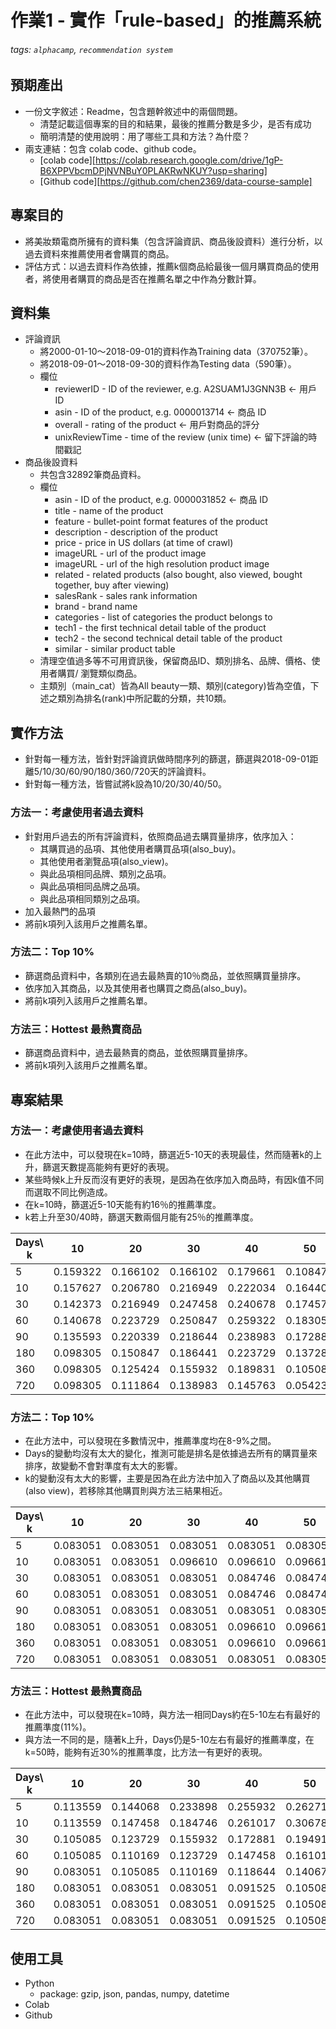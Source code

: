 # 作業1 - 實作「rule-based」的推薦系統

###### tags: `alphacamp`, `recommendation system`

## 預期產出

- 一份文字敘述：Readme，包含題幹敘述中的兩個問題。
	- 清楚記載這個專案的目的和結果，最後的推薦分數是多少，是否有成功
 	- 簡明清楚的使用說明：用了哪些工具和方法？為什麼？
- 兩支連結：包含 colab code、github code。
 	- [colab code][https://colab.research.google.com/drive/1gP-B6XPPVbcmDPjNVNBuY0PLAKRwNKUY?usp=sharing]
 	- [Github code][https://github.com/chen2369/data-course-sample]

## 專案目的

- 將美妝類電商所擁有的資料集（包含評論資訊、商品後設資料）進行分析，以過去資料來推薦使用者會購買的商品。
- 評估方式：以過去資料作為依據，推薦k個商品給最後一個月購買商品的使用者，將使用者購買的商品是否在推薦名單之中作為分數計算。

## 資料集

- 評論資訊
	- 將2000-01-10～2018-09-01的資料作為Training data（370752筆）。
	- 將2018-09-01～2018-09-30的資料作為Testing data（590筆）。
	- 欄位
		- reviewerID - ID of the reviewer, e.g. A2SUAM1J3GNN3B ← 用戶 ID
		- asin - ID of the product, e.g. 0000013714 ← 商品 ID
		- overall - rating of the product ← 用戶對商品的評分
		- unixReviewTime - time of the review (unix time) ← 留下評論的時間戳記
- 商品後設資料
	- 共包含32892筆商品資料。
	- 欄位
		- asin - ID of the product, e.g. 0000031852 ← 商品 ID
		- title - name of the product
		- feature - bullet-point format features of the product
		- description - description of the product
		- price - price in US dollars (at time of crawl)
		- imageURL - url of the product image
		- imageURL - url of the high resolution product image
		- related - related products (also bought, also viewed, bought together, buy after viewing)
		- salesRank - sales rank information
		- brand - brand name
		- categories - list of categories the product belongs to
		- tech1 - the first technical detail table of the product
		- tech2 - the second technical detail table of the product
		- similar - similar product table
	- 清理空值過多等不可用資訊後，保留商品ID、類別排名、品牌、價格、使用者購買/ 瀏覽類似商品。
	- 主類別（main_cat）皆為All beauty一類、類別(category)皆為空值，下述之類別為排名(rank)中所記載的分類，共10類。
	
## 實作方法

- 針對每一種方法，皆針對評論資訊做時間序列的篩選，篩選與2018-09-01距離5/10/30/60/90/180/360/720天的評論資料。
- 針對每一種方法，皆嘗試將k設為10/20/30/40/50。

### 方法一：考慮使用者過去資料

- 針對用戶過去的所有評論資料，依照商品過去購買量排序，依序加入：
	- 其購買過的品項、其他使用者購買品項(also_buy)。
	- 其他使用者瀏覽品項(also_view)。
	- 與此品項相同品牌、類別之品項。
	- 與此品項相同品牌之品項。
	- 與此品項相同類別之品項。
- 加入最熱門的品項
- 將前k項列入該用戶之推薦名單。

### 方法二：Top 10%

- 篩選商品資料中，各類別在過去最熱賣的10％商品，並依照購買量排序。
- 依序加入其商品，以及其使用者也購買之商品(also_buy)。
- 將前k項列入該用戶之推薦名單。

### 方法三：Hottest 最熱賣商品

- 篩選商品資料中，過去最熱賣的商品，並依照購買量排序。
- 將前k項列入該用戶之推薦名單。

## 專案結果

### 方法一：考慮使用者過去資料

- 在此方法中，可以發現在k=10時，篩選近5-10天的表現最佳，然而隨著k的上升，篩選天數提高能夠有更好的表現。
- 某些時候k上升反而沒有更好的表現，是因為在依序加入商品時，有因k值不同而選取不同比例造成。
- 在k=10時，篩選近5-10天能有約16％的推薦準度。
- k若上升至30/40時，篩選天數兩個月能有25％的推薦準度。

| Days\ k | 10 | 20 | 30 | 40 | 50 |
| --- | -------- | -------- | -------- | -------- | -------- |
| 5   |	0.159322 | 0.166102 | 0.166102 | 0.179661 | 0.108475 |
| 10  |	0.157627 | 0.206780 | 0.216949 | 0.222034 | 0.164407 |
| 30  |	0.142373 | 0.216949 | 0.247458 | 0.240678 | 0.174576 |
| 60  |	0.140678 | 0.223729 | 0.250847 | 0.259322 | 0.183051 |
| 90  |	0.135593 | 0.220339 | 0.218644 | 0.238983 | 0.172881 |
| 180 |	0.098305 | 0.150847 | 0.186441 | 0.223729 | 0.137288 |
| 360 |	0.098305 | 0.125424 | 0.155932 | 0.189831 | 0.105085 |
| 720 |	0.098305 | 0.111864 | 0.138983 | 0.145763 | 0.054237 |

### 方法二：Top 10%

- 在此方法中，可以發現在多數情況中，推薦準度均在8-9%之間。
- Days的變動均沒有太大的變化，推測可能是排名是依據過去所有的購買量來排序，故變動不會對準度有太大的影響。
- k的變動沒有太大的影響，主要是因為在此方法中加入了商品以及其他購買(also view)，若移除其他購買則與方法三結果相近。

| Days\ k | 10 | 20 | 30 | 40 | 50 |
| --- | -------- | -------- | -------- | -------- | -------- |
| 5   | 0.083051 | 0.083051 | 0.083051 | 0.083051 | 0.083051 |
| 10  | 0.083051 | 0.083051 | 0.096610 | 0.096610 | 0.096610 |
| 30  | 0.083051 | 0.083051 | 0.083051 | 0.084746 | 0.084746 |
| 60  | 0.083051 | 0.083051 | 0.083051 | 0.084746 | 0.084746 |
| 90  | 0.083051 | 0.083051 | 0.083051 | 0.083051 | 0.083051 |
| 180 | 0.083051 | 0.083051 | 0.083051 | 0.096610 | 0.096610 |
| 360 | 0.083051 | 0.083051 | 0.083051 | 0.096610 | 0.096610 |
| 720 | 0.083051 | 0.083051 | 0.083051 | 0.083051 | 0.083051 |

### 方法三：Hottest 最熱賣商品

- 在此方法中，可以發現在k=10時，與方法一相同Days約在5-10左右有最好的推薦準度(11%)。
- 與方法一不同的是，隨著k上升，Days仍是5-10左右有最好的推薦準度，在k=50時，能夠有近30%的推薦準度，比方法一有更好的表現。

| Days\ k | 10 | 20 | 30 | 40 | 50 |
| --- | -------- | -------- | -------- | -------- | -------- |
| 5   | 0.113559 | 0.144068 | 0.233898 | 0.255932 | 0.262712 |
| 10  | 0.113559 | 0.147458 | 0.184746 | 0.261017 | 0.306780 |
| 30  | 0.105085 | 0.123729 | 0.155932 | 0.172881 | 0.194915 |
| 60  | 0.105085 | 0.110169 | 0.123729 | 0.147458 | 0.161017 |
| 90  | 0.083051 | 0.105085 | 0.110169 | 0.118644 | 0.140678 |
| 180 | 0.083051 | 0.083051 | 0.083051 | 0.091525 | 0.105085 |
| 360 | 0.083051 | 0.083051 | 0.083051 | 0.091525 | 0.105085 |
| 720 | 0.083051 | 0.083051 | 0.083051 | 0.091525 | 0.105085 |

## 使用工具

- Python
	- package: gzip, json, pandas, numpy, datetime
- Colab
- Github
